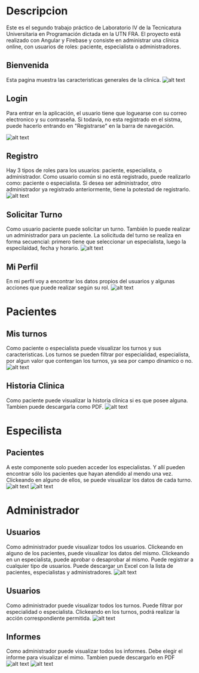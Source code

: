 # Descripcion
Este es el segundo trabajo práctico de Laboratorio IV de la Tecnicatura Universitaria en Programación dictada en la UTN FRA. El proyecto está realizado con Angular y Firebase y consiste en administrar una clínica online, con usuarios de roles: paciente, especialista o administradores.

## Bienvenida
Esta pagina muestra las caracteristicas generales de la clinica.
![alt text](bienvenida.jpg)

## Login
Para entrar en la aplicación, el usuario tiene que loguearse con su correo electronico y su contraseña. Si todavía, no esta registrado en el sistma, puede hacerlo entrando en "Registrarse" en la barra de navegación.

![alt text](image.png)

## Registro
Hay 3 tipos de roles para los usuarios: paciente, especialista, o administrador.
Como usuario común si no está registrado, puede realizarlo como: paciente o especialista. Si desea ser administrador, otro administrador ya registrado anteriormente, tiene la potestad de registrarlo.
![alt text](image-1.png)

## Solicitar Turno
Como usuario paciente puede solicitar un turno. También lo puede realizar un administrador para un paciente. La solicituda del turno se realiza en forma secuencial: primero tiene que seleccionar un especialista, luego la especilaidad, fecha y horario.
![alt text](image-2.png)

## Mi Perfil
En mi perfil voy a encontrar los datos propios del usuarios y algunas acciones que puede realizar según su rol.
![alt text](image-3.png)

# Pacientes

## Mis turnos
Como paciente o especialista puede visualizar los turnos y sus caracteristicas. Los turnos se pueden filtrar por especialidad, especialista, por algun valor que contengan los turnos, ya sea por campo dinamico o no.
![alt text](image-4.png)

## Historia Clinica
Como paciente puede visualizar la historia clinica si es que posee alguna. Tambien puede descargarla como PDF.
![alt text](image-5.png)

# Especilista

## Pacientes
A este componente solo pueden acceder los especialistas. Y allí pueden encontrar sólo los pacientes que hayan atendido al mendo una vez. Clickeando en alguno de ellos, se puede visualizar los datos de cada turno.
![alt text](image-6.png)
![alt text](image-7.png)

# Administrador

## Usuarios
Como administrador puede visualizar todos los usuarios. Clickeando en alguno de los pacientes, puede visualizar los datos del mismo. Clickeando en un especialista, puede aprobar o desaprobar al mismo.
Puede registrar a cualquier tipo de usuarios.
Puede descargar un Excel con la lista de pacientes, especialistas y administradores.
![alt text](image-8.png)

## Usuarios
Como administrador puede visualizar todos los turnos.
Puede filtrar por especialidad o especialista. 
Clickeando en los turnos, podrá realizar la acción correspondiente permitida.
![alt text](image-9.png)

## Informes
Como administrador puede visualizar todos los informes.
Debe elegir el informe para visualizar el mimo. 
Tambien puede descargarlo en PDF
![alt text](image-10.png)
![alt text](image-11.png)

